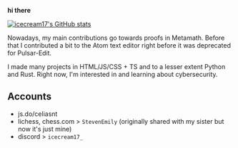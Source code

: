 **hi there**

[![icecream17's GitHub stats](https://github-readme-stats.vercel.app/api?username=icecream17&bg_color=30,e96443,904e95&title_color=fff&text_color=fff&hide_border=true)](https://github.com/anuraghazra/github-readme-stats)

<!--
**icecream17/icecream17** is a ✨ _special_ ✨ repository because its `README.md` (this file) appears on your GitHub profile.

Here are some ideas to get you started:

- 🔭 I’m currently working on ...
- 🌱 I’m currently learning ...
- 👯 I’m looking to collaborate on ...
- 🤔 I’m looking for help with ...
- 💬 Ask me about ...
- 📫 How to reach me: ...
- 😄 Pronouns: ...
- ⚡ Fun fact: ...
-->

Nowadays, my main contributions go towards proofs in Metamath. Before that I contributed a bit to the Atom text editor right before it was deprecated for Pulsar-Edit.

I made many projects in HTML/JS/CSS + TS and to a lesser extent Python and Rust. Right now, I'm interested in and learning about cybersecurity.

## Accounts

* js.do/celiasnt
* lichess, chess.com > `StevenEmily` (originally shared with my sister but now it's just mine)
* discord > `icecream17_`
